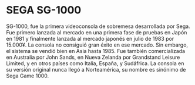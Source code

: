 # SEGA SG-1000

SG-1000, fue la primera videoconsola de sobremesa desarrollada por Sega. Fue primero lanzada al mercado en una primera fase de pruebas en Japón en 1981 y finalmente lanzada al mercado japonés en julio de 1983 por 15.000¥. La consola no consiguió gran éxito en ese mercado. Sin embargo, el sistema se vendió bien en Asia hasta 1985. Fue también comercializada en Australia por John Sands, en Nueva Zelanda por Grandstand Leisure Limited, y en otros países como Italia, España, y Sudáfrica. La consola en su versión original nunca llegó a Norteamérica, su nombre es sinónimo de Sega Game 1000.